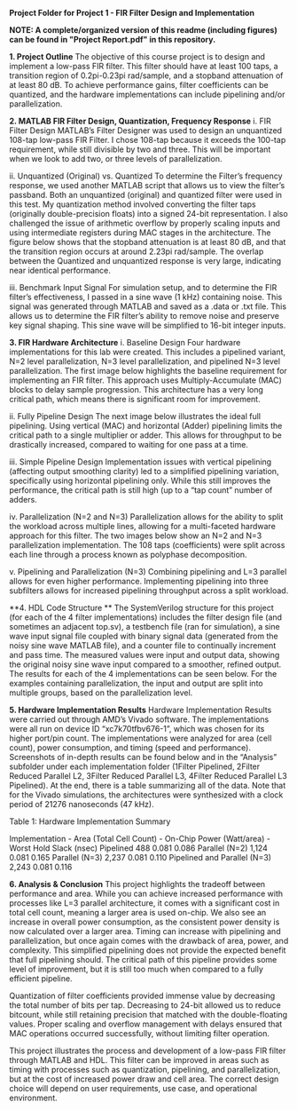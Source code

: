 **Project Folder for Project 1 - FIR Filter Design and Implementation**

**NOTE: A complete/organized version of this readme (including figures) can be found in "Project Report.pdf" in this repository.**

**1. Project Outline**
The objective of this course project is to design and implement a low-pass FIR filter. This filter should have at least 100 taps, a transition region of 0.2pi-0.23pi rad/sample, and a stopband attenuation of at least 80 dB. To achieve performance gains, filter coefficients can be quantized, and the hardware implementations can include pipelining and/or parallelization.

**2. MATLAB FIR Filter Design, Quantization, Frequency Response**
i. FIR Filter Design
MATLAB’s Filter Designer was used to design an unquantized 108-tap low-pass FIR Filter. I chose 108-tap because it exceeds the 100-tap requirement, while still divisible by two and three. This will be important when we look to add two, or three levels of parallelization. 

ii. Unquantized (Original) vs. Quantized
To determine the Filter’s frequency response, we used another MATLAB script that allows us to view the filter’s passband. Both an unquantized (original) and quantized filter were used in this test. My quantization method involved converting the filter taps (originally double-precision floats) into a signed 24-bit representation. I also challenged the issue of arithmetic overflow by properly scaling inputs and using intermediate registers during MAC stages in the architecture. The figure below shows that the stopband attenuation is at least 80 dB, and that the transition region occurs at around 2.23pi rad/sample. The overlap between the Quantized and unquantized response is very large, indicating near identical performance.

iii. Benchmark Input Signal
For simulation setup, and to determine the FIR filter’s effectiveness, I passed in a sine wave (1 kHz) containing noise. This signal was generated through MATLAB and saved as a .data or .txt file. This allows us to determine the FIR filter’s ability to remove noise and preserve key signal shaping. This sine wave will be simplified to 16-bit integer inputs.

**3. FIR Hardware Architecture**
i. Baseline Design
Four hardware implementations for this lab were created. This includes a pipelined variant, N=2 level parallelization, N=3 level parallelization, and pipelined N=3 level parallelization. The first image below highlights the baseline requirement for implementing an FIR filter. This approach uses Multiply-Accumulate (MAC) blocks to delay sample progression. This architecture has a very long critical path, which means there is significant room for improvement.

ii. Fully Pipeline Design
The next image below illustrates the ideal full pipelining. Using vertical (MAC) and horizontal (Adder) pipelining limits the critical path to a single multiplier or adder. This allows for throughput to be drastically increased, compared to waiting for one pass at a time.

iii. Simple Pipeline Design
Implementation issues with vertical pipelining (affecting output smoothing clarity) led to a simplified pipelining variation, specifically using horizontal pipelining only. While this still improves the performance, the critical path is still high (up to a “tap count” number of adders.

iv. Parallelization (N=2 and N=3)
Parallelization allows for the ability to split the workload across multiple lines, allowing for a multi-faceted hardware approach for this filter. The two images below show an N=2 and N=3 parallelization implementation. The 108 taps (coefficients) were split across each line through a process known as polyphase decomposition.

v. Pipelining and Parallelization (N=3)
Combining pipelining and L=3 parallel allows for even higher performance. Implementing pipelining into three subfilters allows for increased pipelining throughput across a split workload.

**4. HDL Code Structure **
The SystemVerilog structure for this project (for each of the 4 filter implementations) includes the filter design file (and sometimes an adjacent top.sv), a testbench file (ran for simulation), a sine wave input signal file coupled with binary signal data (generated from the noisy sine wave MATLAB file), and a counter file to continually increment and pass time. The measured values were input and output data, showing the original noisy sine wave input compared to a smoother, refined output. The results for each of the 4 implementations can be seen below. For the examples containing parallelization, the input and output are split into multiple groups, based on the parallelization level.

**5. Hardware Implementation Results**
Hardware Implementation Results were carried out through AMD’s Vivado software. The implementations were all run on device ID “xc7k70tfbv676-1”, which was chosen for its higher port/pin count. The implementations were analyzed for area (cell count), power consumption, and timing (speed and performance). Screenshots of in-depth results can be found below and in the “Analysis” subfolder under each implementation folder (1Filter Pipelined, 2Filter Reduced Parallel L2, 3Filter Reduced Parallel L3, 4Filter Reduced Parallel L3 Pipelined). At the end, there is a table summarizing all of the data. Note that for the Vivado simulations, the architectures were synthesized with a clock period of 21276 nanoseconds (47 kHz).

Table 1: Hardware Implementation Summary


Implementation                   - Area (Total Cell Count) - On-Chip Power (Watt/area) - Worst Hold Slack (nsec)
Pipelined                          488                       0.081                       0.086
Parallel (N=2)                     1,124                     0.081                       0.165
Parallel (N=3)                     2,237                     0.081                       0.110
Pipelined and Parallel (N=3)       2,243                     0.081                       0.116

**6. Analysis & Conclusion**
This project highlights the tradeoff between performance and area. While you can achieve increased performance with processes like L=3 parallel architecture, it comes with a significant cost in total cell count, meaning a larger area is used on-chip. We also see an increase in overall power consumption, as the consistent power density is now calculated over a larger area. Timing can increase with pipelining and parallelization, but once again comes with the drawback of area, power, and complexity. This simplified pipelining does not provide the expected benefit that full pipelining should. The critical path of this pipeline provides some level of improvement, but it is still too much when compared to a fully efficient pipeline. 

Quantization of filter coefficients provided immense value by decreasing the total number of bits per tap. Decreasing to 24-bit allowed us to reduce bitcount, while still retaining precision that matched with the double-floating values. Proper scaling and overflow management with delays ensured that MAC operations occurred successfully, without limiting filter operation.

This project illustrates the process and development of a low-pass FIR filter through MATLAB and HDL. This filter can be improved in areas such as timing with processes such as quantization, pipelining, and parallelization, but at the cost of increased power draw and cell area. The correct design choice will depend on user requirements, use case, and operational environment. 

